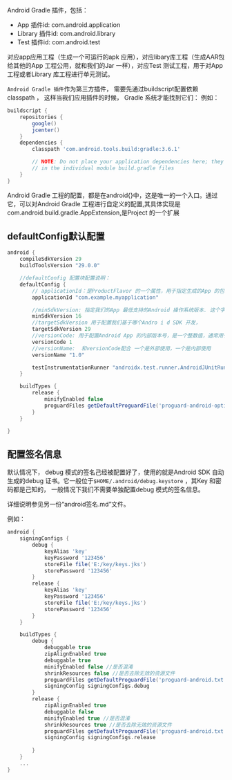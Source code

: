 

Android Gradle 插件，包括：

- App 插件id: com.android.application
- Library 插件id: com.android.library
- Test 插件id: com.android.test

对应app应用工程（生成一个可运行的apk 应用），对应libary库工程（生成AAR包给其他的App 工程公用，就和我们的Jar 一样），对应Test 测试工程，用于对App 工程或者Library 库工程进行单元测试。

 `Android Gradle 插件`作为第三方插件， 需要先通过buildscript配置依赖classpath ， 这样当我们应用插件的时候， Gradle 系统才能找到它们：
例如：
```groovy
buildscript {    
    repositories {
        google()
        jcenter()        
    }
    dependencies {
        classpath 'com.android.tools.build:gradle:3.6.1'        

        // NOTE: Do not place your application dependencies here; they belong
        // in the individual module build.gradle files
    }
}
```
Android Gradle 工程的配置，都是在android{}中，这是唯一的一个入口。通过它，可以对Android Gradle 工程进行自定义的配置,其具体实现是com.android.build.gradle.AppExtension,是Project 的一个扩展

## defaultConfig默认配置

```groovy
android {
    compileSdkVersion 29
    buildToolsVersion "29.0.0"

    //defaultConfig 配置块配置说明：
    defaultConfig {
        // applicationId：是ProductFlavor 的一个属性，用于指定生成的App 的包名，默认情况下是null 。这时候在构建的时候,会从我们的AndroidManifest.xml 文件中读取，也就是我们在AndroidManifest.xmJ 文件中配置的manifest 标签的package 属性值。
        applicationId "com.example.myapplication"

        //minSdkVersion: 指定我们的App 最低支持的Android 操作系统版本. 这个字符串不是我们SDK API LEVEL 的字符串形式， 而是Code Name ，也就是每个Android SDK 的代号
        minSdkVersion 16
        //targetSdkVersion 用于配置我们基于哪个Andro i d SDK 开发，
        targetSdkVersion 29
        //versionCode: 用于配置Android App 的内部版本号，是一个整数值，通常用于版本的升级。没有配置的时候从AndroidManifest.xml让文件中读取，建议配置。 例如 <manifest package="com.example.myapplication" android:versionCode="2" android:versionName="1.1">
        versionCode 1
        //versionName:  和versionCode配合 一个是外部使用，一个是内部使用
        versionName "1.0"

        testInstrumentationRunner "androidx.test.runner.AndroidJUnitRunner"
    }

    buildTypes {
        release {
            minifyEnabled false
            proguardFiles getDefaultProguardFile('proguard-android-optimize.txt'), 'proguard-rules.pro'
        }
    }

}
```

## 配置签名信息

默认情况下， debug 模式的签名己经被配置好了，使用的就是Android SDK 自动生成的debug 证书。它一般位于`$HOME/.android/debug.keystore` ，其Key 和密码都是己知的， 一般情况下我们不需要单独配置debug 模式的签名信息。

详细说明参见另一份“android签名.md”文件。

例如：
```groovy
android {
    signingConfigs {
        debug {
            keyAlias 'key'
            keyPassword '123456'
            storeFile file('E:/key/keys.jks')
            storePassword '123456'
        }
        release {
            keyAlias 'key'
            keyPassword '123456'
            storeFile file('E:/key/keys.jks')
            storePassword '123456'
        }
    }

    buildTypes {
        debug {
            debuggable true
            zipAlignEnabled true
            debuggable true
            minifyEnabled false //是否混淆
            shrinkResources false //是否去除无效的资源文件
            proguardFiles getDefaultProguardFile('proguard-android.txt'), 'proguard-rules.pro'           
            signingConfig signingConfigs.debug            
        }
        release {
            zipAlignEnabled true
            debuggable false
            minifyEnabled true //是否混淆
            shrinkResources true //是否去除无效的资源文件
            proguardFiles getDefaultProguardFile('proguard-android.txt'), 'proguard-rules.pro'          
            signingConfig signingConfigs.release
           
        }
    }
    ...
}
```

